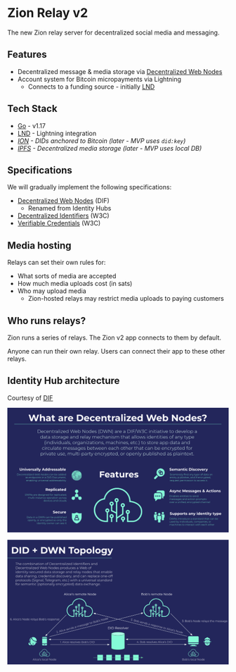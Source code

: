 # Zion Relay v2

The new Zion relay server for decentralized social media and messaging.

## Features
- Decentralized message & media storage via [Decentralized Web Nodes](https://identity.foundation/decentralized-web-node/spec/)
- Account system for Bitcoin micropayments via Lightning
  - Connects to a funding source - initially [LND](https://github.com/lightningnetwork/lnd)

## Tech Stack
- [Go](https://go.dev/) - v1.17
- [LND](https://github.com/lightningnetwork/lnd) - Lightning integration
- _[ION](https://identity.foundation/ion/) - DIDs anchored to Bitcoin (later - MVP uses `did:key`)_
- _[IPFS](https://docs.ipfs.io/concepts/what-is-ipfs/) - Decentralized media storage (later - MVP uses local DB)_

## Specifications
We will gradually implement the following specifications:
- [Decentralized Web Nodes](https://identity.foundation/decentralized-web-node/spec/) (DIF)
  - Renamed from Identity Hubs
- [Decentralized Identifiers](https://www.w3.org/TR/did-core/) (W3C)
- [Verifiable Credentials](https://www.w3.org/TR/vc-data-model/) (W3C)

## Media hosting

Relays can set their own rules for:

- What sorts of media are accepted
- How much media uploads cost (in sats)
- Who may upload media
  - Zion-hosted relays may restrict media uploads to paying customers

## Who runs relays?

Zion runs a series of relays. The Zion v2 app connects to them by default.

Anyone can run their own relay. Users can connect their app to these other relays.

## Identity Hub architecture

Courtesy of [DIF](https://identity.foundation/)

![What are Decentralized Web Nodes?](docs/images/dwn1.png)

![DID + DWN Topology](docs/images/dwn2.png)
